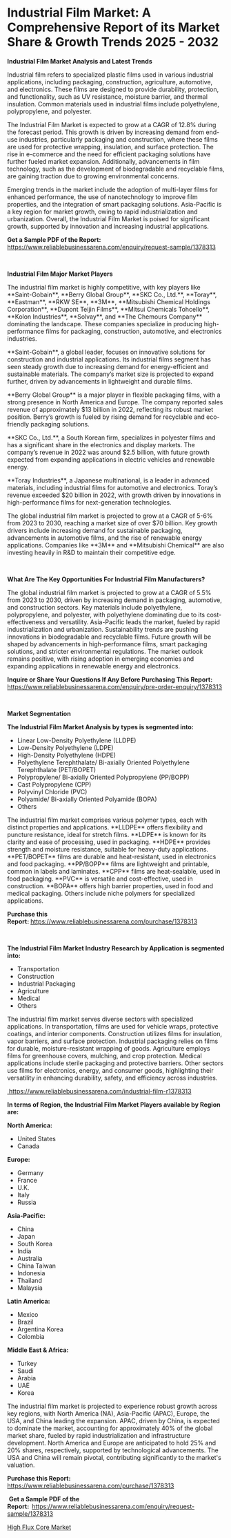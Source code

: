 <p><h1>Industrial Film Market: A Comprehensive Report of its Market Share & Growth Trends 2025 - 2032</h1></p><p><strong>Industrial Film Market Analysis and Latest Trends</strong></p>
<p><p>Industrial film refers to specialized plastic films used in various industrial applications, including packaging, construction, agriculture, automotive, and electronics. These films are designed to provide durability, protection, and functionality, such as UV resistance, moisture barrier, and thermal insulation. Common materials used in industrial films include polyethylene, polypropylene, and polyester.</p><p>The Industrial Film Market is expected to grow at a CAGR of 12.8% during the forecast period. This growth is driven by increasing demand from end-use industries, particularly packaging and construction, where these films are used for protective wrapping, insulation, and surface protection. The rise in e-commerce and the need for efficient packaging solutions have further fueled market expansion. Additionally, advancements in film technology, such as the development of biodegradable and recyclable films, are gaining traction due to growing environmental concerns.</p><p>Emerging trends in the market include the adoption of multi-layer films for enhanced performance, the use of nanotechnology to improve film properties, and the integration of smart packaging solutions. Asia-Pacific is a key region for market growth, owing to rapid industrialization and urbanization. Overall, the Industrial Film Market is poised for significant growth, supported by innovation and increasing industrial applications.</p></p>
<p><strong>Get a Sample PDF of the Report:&nbsp;</strong> <a href="https://www.reliablebusinessarena.com/enquiry/request-sample/1378313?utm_campaign=2138&utm_medium=2&utm_source=Github&utm_content=ia&utm_term=24012025&utm_id=industrial-film">https://www.reliablebusinessarena.com/enquiry/request-sample/1378313</a></p>
<p>&nbsp;</p>
<p><strong>Industrial Film Major Market Players</strong></p>
<p><p>The industrial film market is highly competitive, with key players like **Saint-Gobain**, **Berry Global Group**, **SKC Co., Ltd.**, **Toray**, **Eastman**, **RKW SE**, **3M**, **Mitsubishi Chemical Holdings Corporation**, **Dupont Teijin Films**, **Mitsui Chemicals Tohcello**, **Kolon Industries**, **Solvay**, and **The Chemours Company** dominating the landscape. These companies specialize in producing high-performance films for packaging, construction, automotive, and electronics industries.</p><p>**Saint-Gobain**, a global leader, focuses on innovative solutions for construction and industrial applications. Its industrial films segment has seen steady growth due to increasing demand for energy-efficient and sustainable materials. The company’s market size is projected to expand further, driven by advancements in lightweight and durable films.</p><p>**Berry Global Group** is a major player in flexible packaging films, with a strong presence in North America and Europe. The company reported sales revenue of approximately $13 billion in 2022, reflecting its robust market position. Berry’s growth is fueled by rising demand for recyclable and eco-friendly packaging solutions.</p><p>**SKC Co., Ltd.**, a South Korean firm, specializes in polyester films and has a significant share in the electronics and display markets. The company’s revenue in 2022 was around $2.5 billion, with future growth expected from expanding applications in electric vehicles and renewable energy.</p><p>**Toray Industries**, a Japanese multinational, is a leader in advanced materials, including industrial films for automotive and electronics. Toray’s revenue exceeded $20 billion in 2022, with growth driven by innovations in high-performance films for next-generation technologies.</p><p>The global industrial film market is projected to grow at a CAGR of 5-6% from 2023 to 2030, reaching a market size of over $70 billion. Key growth drivers include increasing demand for sustainable packaging, advancements in automotive films, and the rise of renewable energy applications. Companies like **3M** and **Mitsubishi Chemical** are also investing heavily in R&D to maintain their competitive edge.</p></p>
<p>&nbsp;</p>
<p><strong>What Are The Key Opportunities For Industrial Film Manufacturers?</strong></p>
<p><p>The global industrial film market is projected to grow at a CAGR of 5.5% from 2023 to 2030, driven by increasing demand in packaging, automotive, and construction sectors. Key materials include polyethylene, polypropylene, and polyester, with polyethylene dominating due to its cost-effectiveness and versatility. Asia-Pacific leads the market, fueled by rapid industrialization and urbanization. Sustainability trends are pushing innovations in biodegradable and recyclable films. Future growth will be shaped by advancements in high-performance films, smart packaging solutions, and stricter environmental regulations. The market outlook remains positive, with rising adoption in emerging economies and expanding applications in renewable energy and electronics.</p></p>
<p><strong>Inquire or Share Your Questions If Any Before Purchasing This Report:</strong> <a href="https://www.reliablebusinessarena.com/enquiry/pre-order-enquiry/1378313?utm_campaign=2138&utm_medium=2&utm_source=Github&utm_content=ia&utm_term=24012025&utm_id=industrial-film">https://www.reliablebusinessarena.com/enquiry/pre-order-enquiry/1378313</a></p>
<p>&nbsp;</p>
<p><strong>Market Segmentation</strong></p>
<p><strong>The Industrial Film Market Analysis by types is segmented into:</strong></p>
<p><ul><li>Linear Low-Density Polyethylene (LLDPE)</li><li>Low-Density Polyethylene (LDPE)</li><li>High-Density Polyethylene (HDPE)</li><li>Polyethylene Terephthalate/ Bi-axially Oriented Polyethylene Terephthalate (PET/BOPET)</li><li>Polypropylene/ Bi-axially Oriented Polypropylene (PP/BOPP)</li><li>Cast Polypropylene (CPP)</li><li>Polyvinyl Chloride (PVC)</li><li>Polyamide/ Bi-axially Oriented Polyamide (BOPA)</li><li>Others</li></ul></p>
<p><p>The industrial film market comprises various polymer types, each with distinct properties and applications. **LLDPE** offers flexibility and puncture resistance, ideal for stretch films. **LDPE** is known for its clarity and ease of processing, used in packaging. **HDPE** provides strength and moisture resistance, suitable for heavy-duty applications. **PET/BOPET** films are durable and heat-resistant, used in electronics and food packaging. **PP/BOPP** films are lightweight and printable, common in labels and laminates. **CPP** films are heat-sealable, used in food packaging. **PVC** is versatile and cost-effective, used in construction. **BOPA** offers high barrier properties, used in food and medical packaging. Others include niche polymers for specialized applications.</p></p>
<p><strong>Purchase this Report:&nbsp;</strong><a href="https://www.reliablebusinessarena.com/purchase/1378313?utm_campaign=2138&utm_medium=2&utm_source=Github&utm_content=ia&utm_term=24012025&utm_id=industrial-film">https://www.reliablebusinessarena.com/purchase/1378313</a></p>
<p>&nbsp;</p>
<p><strong>The Industrial Film Market Industry Research by Application is segmented into:</strong></p>
<p><ul><li>Transportation</li><li>Construction</li><li>Industrial Packaging</li><li>Agriculture</li><li>Medical</li><li>Others</li></ul></p>
<p><p>The industrial film market serves diverse sectors with specialized applications. In transportation, films are used for vehicle wraps, protective coatings, and interior components. Construction utilizes films for insulation, vapor barriers, and surface protection. Industrial packaging relies on films for durable, moisture-resistant wrapping of goods. Agriculture employs films for greenhouse covers, mulching, and crop protection. Medical applications include sterile packaging and protective barriers. Other sectors use films for electronics, energy, and consumer goods, highlighting their versatility in enhancing durability, safety, and efficiency across industries.</p></p>
<p><a href="https://www.reliablebusinessarena.com/industrial-film-r1378313?utm_campaign=2138&utm_medium=2&utm_source=Github&utm_content=ia&utm_term=24012025&utm_id=industrial-film">&nbsp;https://www.reliablebusinessarena.com/industrial-film-r1378313</a></p>
<p><strong>In terms of Region, the Industrial Film Market Players available by Region are:</strong></p>
<p>
    <p> <strong> North America: </strong>
        <ul>
            <li>United States</li>
            <li>Canada</li>
        </ul>
        </p> 
    <p> <strong> Europe: </strong>
        <ul>
            <li>Germany</li>
            <li>France</li>
            <li>U.K.</li>
            <li>Italy</li>
            <li>Russia</li>
        </ul>
        </p> 
    <p> <strong> Asia-Pacific: </strong>
        <ul>
            <li>China</li>
            <li>Japan</li>
            <li>South Korea</li>
            <li>India</li>
            <li>Australia</li>
            <li>China Taiwan</li>
            <li>Indonesia</li>
            <li>Thailand</li>
            <li>Malaysia</li>
        </ul>
        </p> 
    <p> <strong> Latin America: </strong>
        <ul>
            <li>Mexico</li>
            <li>Brazil</li>
            <li>Argentina Korea</li>
            <li>Colombia</li>
        </ul>
        </p> 
    <p> <strong> Middle East & Africa: </strong>
        <ul>
            <li>Turkey</li>
            <li>Saudi</li>
            <li>Arabia</li>
            <li>UAE</li>
            <li>Korea</li>
        </ul>
    </p>
    </p>
<p><p>The industrial film market is projected to experience robust growth across key regions, with North America (NA), Asia-Pacific (APAC), Europe, the USA, and China leading the expansion. APAC, driven by China, is expected to dominate the market, accounting for approximately 40% of the global market share, fueled by rapid industrialization and infrastructure development. North America and Europe are anticipated to hold 25% and 20% shares, respectively, supported by technological advancements. The USA and China will remain pivotal, contributing significantly to the market's valuation.</p></p>
<p><strong>Purchase this Report: </strong><a href="https://www.reliablebusinessarena.com/purchase/1378313?utm_campaign=2138&utm_medium=2&utm_source=Github&utm_content=ia&utm_term=24012025&utm_id=industrial-film">https://www.reliablebusinessarena.com/purchase/1378313</a></p>
<p>&nbsp;<strong>Get a Sample PDF of the Report:&nbsp;&nbsp;</strong><a href="https://www.reliablebusinessarena.com/enquiry/request-sample/1378313?utm_campaign=2138&utm_medium=2&utm_source=Github&utm_content=ia&utm_term=24012025&utm_id=industrial-film">https://www.reliablebusinessarena.com/enquiry/request-sample/1378313</a></p>
<p><strong></strong></p>
<p><p><a href="https://github.com/sofayahoo2023/Market-Research-Report-List-6/blob/main/high-flux-core-market.md?utm_campaign=2138&utm_medium=2&utm_source=Github&utm_content=ia&utm_term=24012025&utm_id=industrial-film">High Flux Core Market</a></p></p>